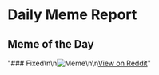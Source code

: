 # Daily Meme Report

## Meme of the Day
"### Fixed\n\n![Meme](https://i.redd.it/ky88n904hwne1.png)\n\n[View on Reddit](https://redd.it/1j84ojx)"
